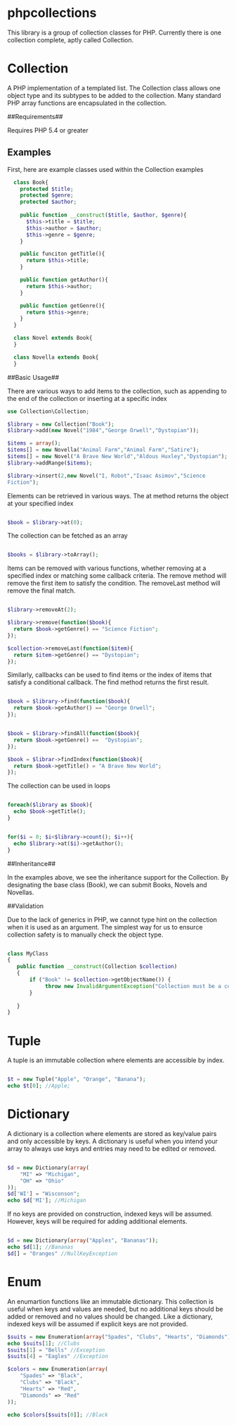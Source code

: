 phpcollections
=============

This library is a group of collection classes for PHP. Currently there is one collection complete, aptly called Collection.

Collection
=============

A PHP implementation of a templated list. The Collection class allows
one object type and its subtypes to be added to the collection. Many
standard PHP array functions are encapsulated in the collection.

##Requirements##

Requires PHP 5.4 or greater

## Examples ##

First, here are example classes used within the Collection examples

```php
  class Book{
    protected $title;
    protected $genre;
    protected $author;
 
    public function __construct($title, $author, $genre){
      $this->title = $title;
      $this->author = $author;
      $this->genre = $genre;
    }

    public funciton getTitle(){
      return $this->title; 
    }

    public function getAuthor(){
      return $this->author;
    }

    public function getGenre(){
      return $this->genre;
    }
  }

  class Novel extends Book{
  }

  class Novella extends Book{
  }


```
##Basic Usage##

There are various ways to add items to the collection, such as
appending to the end of the collection or inserting at a specific index

```php
use Collection\Collection;

$library = new Collection("Book");
$library->add(new Novel("1984","George Orwell","Dystopian"));

$items = array();
$items[] = new Novella("Animal Farm","Animal Farm","Satire");
$items[] = new Novel("A Brave New World","Aldous Huxley","Dystopian");
$library->addRange($items);

$library->insert(2,new Novel("I, Robot","Isaac Asimov","Science
Fiction");

```

Elements can be retrieved in various ways. The at method returns the
object at your specified index 

```php

$book = $library->at(0);

```

The collection can be fetched as an array

```php

$books = $library->toArray();

```

Items can be removed with various functions, whether removing at a
specified index or matching some callback criteria. The remove method
will remove the first item to satisfy the condition. The removeLast
method will remove the final match.

```php

$library->removeAt(2);

$library->remove(function($book){
  return $book->getGenre() == "Science Fiction";
});

$collection->removeLast(function($item){
  return $item->getGenre() == "Dystopian";
});

```

Similarly, callbacks can be used to find items or the index of items
that satisfy a conditional callback. The find method returns the first
result.

```php

$book = $library->find(function($book){
  return $book->getAuthor() == "George Orwell";
});


$book = $library->findAll(function($book){
  return $book->getGenre() ==  "Dystopian";
});

$book = $librar->findIndex(function($book){
  return $book->getTitle() = "A Brave New World";
});


```

The collection can be used in loops

```php

foreach($library as $book){
  echo $book->getTitle();
}


for($i = 0; $i<$library->count(); $i++){
  echo $library->at($i)->getAuthor();
}

```

##Inheritance##

In the examples above, we see the inheritance support for the
Collection. By designating the base class (Book), we can submit Books,
Novels and Novellas.

##Validation

Due to the lack of generics in PHP, we cannot type hint on the collection when it is used as an argument.
The simplest way for us to ensurce collection safety is to manually check the object type.

```php

class MyClass
{
   public function __construct(Collection $collection)
   {
       if ("Book" != $collection->getObjectName()) {
            throw new InvalidArgumentException("Collection must be a collection of Books");
       }
       
   }
}
```

Tuple
=============

A tuple is an immutable collection where elements are accessible by index.

```php

$t = new Tuple("Apple", "Orange", "Banana");
echo $t[0]; //Apple;

```


Dictionary
=============

A dictionary is a collection where elements are stored as key/value pairs and only accessible by keys. A dictionary is useful
when you intend your array to always use keys and entries may need to be edited or removed. 


```php

$d = new Dictionary(array(
    "MI" => "Michigan",
    "OH" => "Ohio"
));
$d['WI'] = "Wisconson";
echo $d['MI']; //Michigan

```

If no keys are provided on construction, indexed keys will be assumed. However, keys will be required for adding additional elements.

```php

$d = new Dictionary(array("Apples", "Bananas"));
echo $d[1]; //Bananas
$d[] = "Oranges" //NullKeyException

```

Enum
=============

An enumartion functions like an immutable dictionary. This collection is useful when keys and values are needed, but no additional keys should be added or removed and no values should be changed. Like a dictionary, indexed keys will be assumed if explicit keys are not provided.
```php
$suits = new Enumeration(array("Spades", "Clubs", "Hearts", "Diamonds"));
echo $suits[1]; //Clubs
$suits[1] = "Bells" //Exception
$suits[4] = "Eagles" //Exception

$colors = new Enumeration(array(
    "Spades" => "Black",
    "Clubs" => "Black",
    "Hearts" => "Red",
    "Diamonds" => "Red"
));

echo $colors[$suits[0]]; //Black
```
